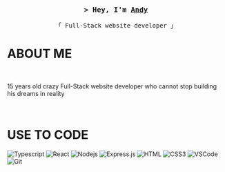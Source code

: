<!-- Banner -->
<!-- <img src="./assets/banner-small.svg"> -->
<!-- Top  -->
<br/>
<h3 align="center">
        <samp>&gt; Hey, I'm
                <b><a target="_blank" href="https://github.com/notrealandy">Andy</a></b>
        </samp>
</h3>

<p align="center"> 
  <samp>
    「 Full-Stack website developer 」
    <br/>
  </samp>
</p>

<!-- About Me -->
 # ABOUT ME


<br/>
<p>
   15 years old crazy Full-Stack website developer who cannot stop building his dreams in reality
</p>
<br/>

 # USE TO CODE

![Typescript](https://img.shields.io/badge/Typescript-007acc?style=for-the-badge&labelColor=black&logo=typescript&logoColor=007acc)
![React](https://img.shields.io/badge/-React-61DBFB?style=for-the-badge&labelColor=black&logo=react&logoColor=61DBFB)
![Nodejs](https://img.shields.io/badge/Nodejs-3C873A?style=for-the-badge&labelColor=black&logo=node.js&logoColor=3C873A)
![Express.js](https://img.shields.io/badge/Express.js-000000?style=for-the-badge&logo=express&logoColor=white)
![HTML](https://img.shields.io/badge/HTML5-E34F26?style=for-the-badge&logo=html5&logoColor=white)
![CSS3](https://img.shields.io/badge/CSS3-1572B6?style=for-the-badge&logo=css3&logoColor=white)
![VSCode](https://img.shields.io/badge/Visual_Studio-0078d7?style=for-the-badge&logo=visual%20studio&logoColor=white)
![Git](https://img.shields.io/badge/Git-F05032?style=for-the-badge&logo=git&logoColor=white)

